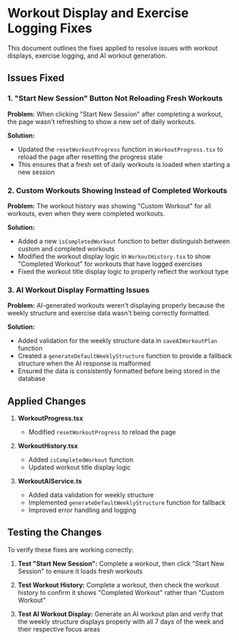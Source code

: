 # Workout Display and Exercise Logging Fixes

This document outlines the fixes applied to resolve issues with workout displays, exercise logging, and AI workout generation.

## Issues Fixed

### 1. "Start New Session" Button Not Reloading Fresh Workouts

**Problem:** When clicking "Start New Session" after completing a workout, the page wasn't refreshing to show a new set of daily workouts.

**Solution:** 
- Updated the `resetWorkoutProgress` function in `WorkoutProgress.tsx` to reload the page after resetting the progress state
- This ensures that a fresh set of daily workouts is loaded when starting a new session

### 2. Custom Workouts Showing Instead of Completed Workouts

**Problem:** The workout history was showing "Custom Workout" for all workouts, even when they were completed workouts.

**Solution:**
- Added a new `isCompletedWorkout` function to better distinguish between custom and completed workouts
- Modified the workout display logic in `WorkoutHistory.tsx` to show "Completed Workout" for workouts that have logged exercises
- Fixed the workout title display logic to properly reflect the workout type

### 3. AI Workout Display Formatting Issues

**Problem:** AI-generated workouts weren't displaying properly because the weekly structure and exercise data wasn't being correctly formatted.

**Solution:**
- Added validation for the weekly structure data in `saveAIWorkoutPlan` function
- Created a `generateDefaultWeeklyStructure` function to provide a fallback structure when the AI response is malformed
- Ensured the data is consistently formatted before being stored in the database

## Applied Changes

1. **WorkoutProgress.tsx**
   - Modified `resetWorkoutProgress` to reload the page

2. **WorkoutHistory.tsx**
   - Added `isCompletedWorkout` function
   - Updated workout title display logic

3. **WorkoutAIService.ts**
   - Added data validation for weekly structure
   - Implemented `generateDefaultWeeklyStructure` function for fallback
   - Improved error handling and logging

## Testing the Changes

To verify these fixes are working correctly:

1. **Test "Start New Session":** Complete a workout, then click "Start New Session" to ensure it loads fresh workouts

2. **Test Workout History:** Complete a workout, then check the workout history to confirm it shows "Completed Workout" rather than "Custom Workout"

3. **Test AI Workout Display:** Generate an AI workout plan and verify that the weekly structure displays properly with all 7 days of the week and their respective focus areas

